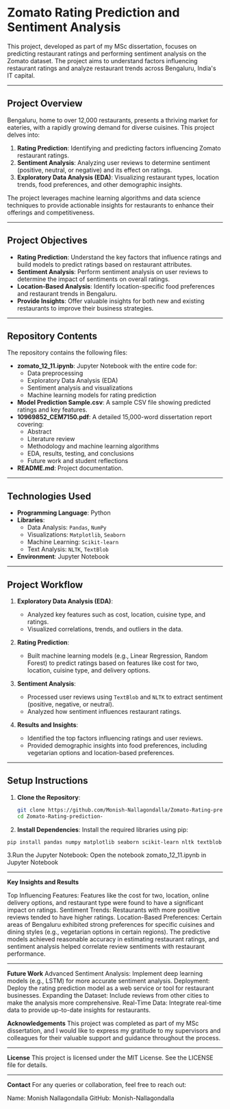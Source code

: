 # Zomato Rating Prediction and Sentiment Analysis

This project, developed as part of my MSc dissertation, focuses on predicting restaurant ratings and performing sentiment analysis on the Zomato dataset. The project aims to understand factors influencing restaurant ratings and analyze restaurant trends across Bengaluru, India's IT capital.

---

## **Project Overview**

Bengaluru, home to over 12,000 restaurants, presents a thriving market for eateries, with a rapidly growing demand for diverse cuisines. This project delves into:

1. **Rating Prediction**: Identifying and predicting factors influencing Zomato restaurant ratings.
2. **Sentiment Analysis**: Analyzing user reviews to determine sentiment (positive, neutral, or negative) and its effect on ratings.
3. **Exploratory Data Analysis (EDA)**: Visualizing restaurant types, location trends, food preferences, and other demographic insights.

The project leverages machine learning algorithms and data science techniques to provide actionable insights for restaurants to enhance their offerings and competitiveness.

---

## **Project Objectives**

- **Rating Prediction**: Understand the key factors that influence ratings and build models to predict ratings based on restaurant attributes.
- **Sentiment Analysis**: Perform sentiment analysis on user reviews to determine the impact of sentiments on overall ratings.
- **Location-Based Analysis**: Identify location-specific food preferences and restaurant trends in Bengaluru.
- **Provide Insights**: Offer valuable insights for both new and existing restaurants to improve their business strategies.

---

## **Repository Contents**

The repository contains the following files:

- **zomato_12_11.ipynb**: Jupyter Notebook with the entire code for:
  - Data preprocessing
  - Exploratory Data Analysis (EDA)
  - Sentiment analysis and visualizations
  - Machine learning models for rating prediction
- **Model Prediction Sample.csv**: A sample CSV file showing predicted ratings and key features.
- **10969852_CEM7150.pdf**: A detailed 15,000-word dissertation report covering:
  - Abstract
  - Literature review
  - Methodology and machine learning algorithms
  - EDA, results, testing, and conclusions
  - Future work and student reflections
- **README.md**: Project documentation.

---

## **Technologies Used**

- **Programming Language**: Python
- **Libraries**:
  - Data Analysis: `Pandas`, `NumPy`
  - Visualizations: `Matplotlib`, `Seaborn`
  - Machine Learning: `Scikit-learn`
  - Text Analysis: `NLTK`, `TextBlob`
- **Environment**: Jupyter Notebook

---

## **Project Workflow**

1. **Exploratory Data Analysis (EDA)**:
   - Analyzed key features such as cost, location, cuisine type, and ratings.
   - Visualized correlations, trends, and outliers in the data.

2. **Rating Prediction**:
   - Built machine learning models (e.g., Linear Regression, Random Forest) to predict ratings based on features like cost for two, location, cuisine type, and delivery options.

3. **Sentiment Analysis**:
   - Processed user reviews using `TextBlob` and `NLTK` to extract sentiment (positive, negative, or neutral).
   - Analyzed how sentiment influences restaurant ratings.

4. **Results and Insights**:
   - Identified the top factors influencing ratings and user reviews.
   - Provided demographic insights into food preferences, including vegetarian options and location-based preferences.

---

## **Setup Instructions**

1. **Clone the Repository**:
   ```bash
   git clone https://github.com/Monish-Nallagondalla/Zomato-Rating-prediction-.git
   cd Zomato-Rating-prediction-
   
2. **Install Dependencies**: Install the required libraries using pip:
  ```bash
  pip install pandas numpy matplotlib seaborn scikit-learn nltk textblob
  ```
3.Run the Jupyter Notebook: Open the notebook zomato_12_11.ipynb in Jupyter Notebook
  
---

**Key Insights and Results**

Top Influencing Features: Features like the cost for two, location, online delivery options, and restaurant type were found to have a significant impact on ratings.
Sentiment Trends: Restaurants with more positive reviews tended to have higher ratings.
Location-Based Preferences: Certain areas of Bengaluru exhibited strong preferences for specific cuisines and dining styles (e.g., vegetarian options in certain regions).
The predictive models achieved reasonable accuracy in estimating restaurant ratings, and sentiment analysis helped correlate review sentiments with restaurant performance.

---

**Future Work**
Advanced Sentiment Analysis: Implement deep learning models (e.g., LSTM) for more accurate sentiment analysis.
Deployment: Deploy the rating prediction model as a web service or tool for restaurant businesses.
Expanding the Dataset: Include reviews from other cities to make the analysis more comprehensive.
Real-Time Data: Integrate real-time data to provide up-to-date insights for restaurants.

**Acknowledgements**
This project was completed as part of my MSc dissertation, and I would like to express my gratitude to my supervisors and colleagues for their valuable support and guidance throughout the process.

---
**License**
This project is licensed under the MIT License. See the LICENSE file for details.

---

**Contact**
For any queries or collaboration, feel free to reach out:

Name: Monish Nallagondalla
GitHub: Monish-Nallagondalla
